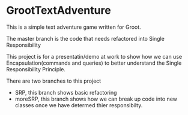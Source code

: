 # GrootTextAdventure

This is a simple text adventure game written for Groot.

The master branch is the code that needs refactored into Single Responsibility 

This project is for a presentatin/demo at work to show how we can use Encapsulation(commands and queries)
to better understand the Single Responsibility Principle. 

There are two branches to this project
  - SRP,  this branch shows basic refactoring
  - moreSRP, this branch shows how we can break up code into new classes once we have determed thier responsibilty.
